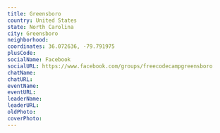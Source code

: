 ```yaml
---
title: Greensboro
country: United States
state: North Carolina
city: Greensboro
neighborhood: 
coordinates: 36.072636, -79.791975
plusCode:
socialName: Facebook
socialURL: https://www.facebook.com/groups/freecodecampgreensboro
chatName:
chatURL:
eventName:
eventURL:
leaderName:
leaderURL:
oldPhoto: 
coverPhoto:
---
```

